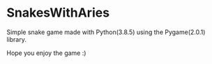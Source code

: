 # SnakesWithAries
Simple snake game made with Python(3.8.5) using the Pygame(2.0.1) library.

Hope you enjoy the game :)
